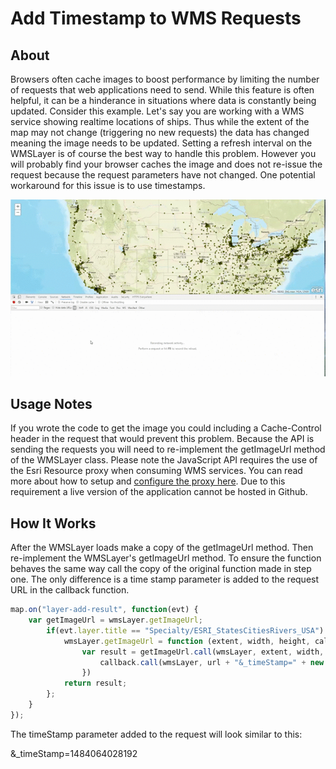 # Add Timestamp to WMS Requests

## About
Browsers often cache images to boost performance by limiting the number of requests that web applications need to send. While this feature is often helpful, it can be a hinderance in situations where data is constantly being updated. Consider this example. Let's say you are working with a WMS service showing realtime locations of ships. Thus while the extent of the map may not change (triggering no new requests) the data has changed meaning the image needs to be updated. Setting a refresh interval on the WMSLayer is of course the best way to handle this problem. However you will probably find your browser caches the image and does not re-issue the request because the request parameters have not changed. One potential workaround for this issue is to use timestamps.

![This is where an GIF should be. Sorry you can't see it. Try using Chrome](AddTimeStamp.gif "Application Demo")

## Usage Notes
If you wrote the code to get the image you could including a Cache-Control header in the request that would prevent this problem. Because the API is sending the requests you will need to re-implement the getImageUrl method of the WMSLayer class. Please note the JavaScript API requires the use of the Esri Resource proxy when consuming WMS services. You can read more about how to setup and [configure the proxy here](https://developers.arcgis.com/javascript/3/jshelp/ags_proxy.html). Due to this requirement a live version of the application cannot be hosted in Github.

## How It Works
After the WMSLayer loads make a copy of the getImageUrl method. Then re-implement the WMSLayer's getImageUrl method. To ensure the function behaves the same way call the copy of the original function made in step one. The only difference is a time stamp parameter is added to the request URL in the callback function.
```javascript
map.on("layer-add-result", function(evt) {
	var getImageUrl = wmsLayer.getImageUrl;
		if(evt.layer.title == "Specialty/ESRI_StatesCitiesRivers_USA") {
			wmsLayer.getImageUrl = function (extent, width, height, callback) {
				var result = getImageUrl.call(wmsLayer, extent, width, height, function(url) {
					callback.call(wmsLayer, url + "&_timeStamp=" + new Date().getTime() );
				})
			return result;
		};
	}
});
```

The timeStamp parameter added to the request will look similar to this:

&_timeStamp=1484064028192
